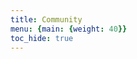 ```yaml
---
title: Community
menu: {main: {weight: 40}}
toc_hide: true
---
```


<!--add blocks of content here to add more sections to the community page -->

